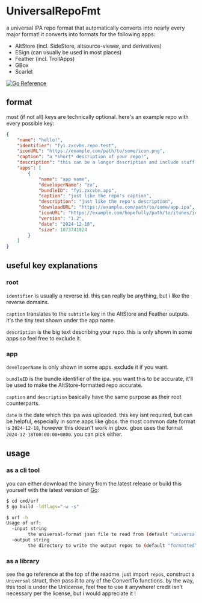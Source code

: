# UniversalRepoFmt
a universal IPA repo format that automatically converts into nearly every major format! it converts into formats for the following apps:

- AltStore (incl. SideStore, altsource-viewer, and derivatives)
- ESign (can usually be used in most places)
- Feather (incl. TrollApps)
- GBox
- Scarlet

[![Go Reference](https://pkg.go.dev/badge/github.com/asdfzxcvbn/UniversalRepoFmt.svg)](https://pkg.go.dev/github.com/asdfzxcvbn/UniversalRepoFmt)

## format
most (if not all) keys are technically optional. here's an example repo with every possible key:

```json
{
    "name": "hello!",
    "identifier": "fyi.zxcvbn.repo.test",
    "iconURL": "https://example.com/path/to/some/icon.png",
    "caption": "a *short* description of your repo!",
    "description": "this can be a longer description and include stuff like your links or something, idk",
    "apps": [
        {
            "name": "app name",
            "developerName": "zx",
            "bundleID": "fyi.zxcvbn.app",
            "caption": "just like the repo's caption",
            "description": "just like the repo's description",
            "downloadURL": "https://example.com/path/to/some/app.ipa",
            "iconURL": "https://example.com/hopefully/path/to/itunes/icon.png",
            "version": "1.2",
            "date": "2024-12-18",
            "size": 1073741824
        }
    ]
}
```

## useful key explanations
### root
`identifier` is usually a reverse id. this can really be anything, but i like the reverse domains.

`caption` translates to the `subtitle` key in the AltStore and Feather outputs. it's the tiny text shown under the app name.

`description` is the big text describing your repo. this is only shown in some apps so feel free to exclude it.

### app
`developerName` is only shown in some apps. exclude it if you want.

`bundleID` is the bundle identifier of the ipa. you want this to be accurate, it'll be used to make the AltStore-formatted repo accurate.

`caption` and `description` basically have the same purpose as their root counterparts.

`date` is the date which this ipa was uploaded. this key isnt required, but can be helpful, especially in some apps like gbox. the most common date format is `2024-12-18`, however this doesn't work in gbox. gbox uses the format `2024-12-18T00:00:00+0800`. you can pick either.

## usage
### as a cli tool
you can either download the binary from the latest release or build this yourself with the latest version of [Go](https://go.dev):

```bash
$ cd cmd/urf
$ go build -ldflags="-w -s"
```

```bash
$ urf -h
Usage of urf:
  -input string
    	the universal-format json file to read from (default "universal.json")
  -output string
    	the directory to write the output repos to (default "formatted")
```

### as a library
see the go reference at the top of the readme. just import `repos`, construct a `Universal` struct, then pass it to any of the ConvertTo functions. by the way, this tool is under the Unlicense, feel free to use it anywhere! credit isn't necessary per the license, but i would appreciate it !
